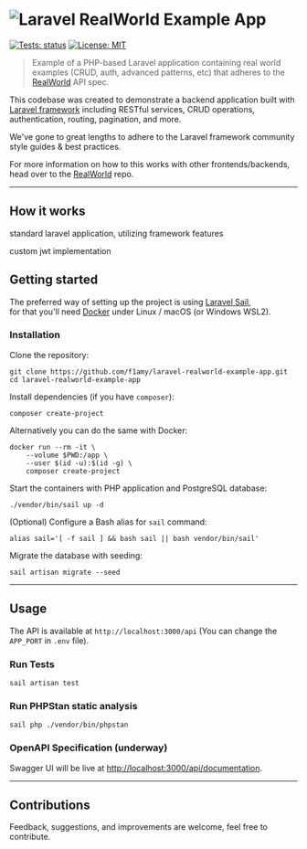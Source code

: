 # ![Laravel RealWorld Example App](.github/readme/logo.png)

[![Tests: status](https://github.com/f1amy/laravel-realworld-example-app/actions/workflows/tests.yml/badge.svg)](https://github.com/f1amy/laravel-realworld-example-app/actions/workflows/tests.yml)
[![License: MIT](https://img.shields.io/badge/License-MIT-yellow.svg)](https://opensource.org/licenses/MIT)

> Example of a PHP-based Laravel application containing real world examples (CRUD, auth, advanced patterns, etc) that adheres to the [RealWorld](https://github.com/gothinkster/realworld) API spec.

This codebase was created to demonstrate a backend application built with [Laravel framework](https://laravel.com/) including RESTful services, CRUD operations, authentication, routing, pagination, and more.

We've gone to great lengths to adhere to the Laravel framework community style guides & best practices.

For more information on how to this works with other frontends/backends, head over to the [RealWorld](https://github.com/gothinkster/realworld) repo.

---

## How it works

standard laravel application, utilizing framework features

custom jwt implementation

## Getting started

The preferred way of setting up the project is using [Laravel Sail](https://laravel.com/docs/sail), \
for that you'll need [Docker](https://docs.docker.com/get-docker/) under Linux / macOS (or Windows WSL2).

### Installation

Clone the repository:

    git clone https://github.com/f1amy/laravel-realworld-example-app.git
    cd laravel-realworld-example-app

Install dependencies (if you have `composer`):

    composer create-project

Alternatively you can do the same with Docker:

    docker run --rm -it \
        --volume $PWD:/app \
        --user $(id -u):$(id -g) \
        composer create-project

Start the containers with PHP application and PostgreSQL database:

    ./vendor/bin/sail up -d

(Optional) Configure a Bash alias for `sail` command:

    alias sail='[ -f sail ] && bash sail || bash vendor/bin/sail'

Migrate the database with seeding:

    sail artisan migrate --seed

---

## Usage

The API is available at `http://localhost:3000/api` (You can change the `APP_PORT` in `.env` file).

### Run Tests

    sail artisan test

### Run PHPStan static analysis

    sail php ./vendor/bin/phpstan

### OpenAPI Specification (underway)

Swagger UI will be live at [http://localhost:3000/api/documentation](http://localhost:3000/api/documentation).

---

## Contributions

Feedback, suggestions, and improvements are welcome, feel free to contribute.
